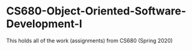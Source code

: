 # CS680-Object-Oriented-Software-Development-I
This holds all of the work (assignments) from CS680 (Spring 2020)
